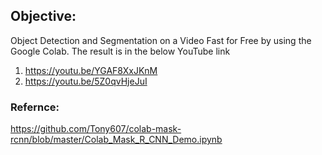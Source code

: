 ## Objective:

Object Detection and Segmentation on a Video Fast for Free by using the Google Colab. The result is in the below YouTube link
1. https://youtu.be/YGAF8XxJKnM
2. https://youtu.be/5Z0qvHjeJuI

### Refernce:
https://github.com/Tony607/colab-mask-rcnn/blob/master/Colab_Mask_R_CNN_Demo.ipynb



